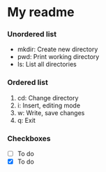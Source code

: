 # My readme

### Unordered list
- mkdir: Create new directory
- pwd: Print working directory
- ls: List all directories

### Ordered list
1. cd: Change directory
2. i: Insert, editing mode
3. w: Write, save changes
4. q: Exit

### Checkboxes
- [ ] To do
- [x] To do
